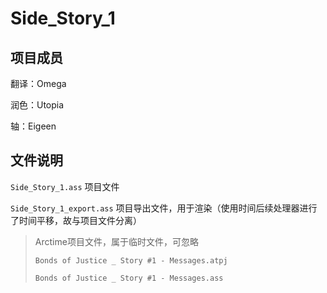 # Side_Story_1

## 项目成员

翻译：Omega

润色：Utopia

轴：Eigeen

## 文件说明

`Side_Story_1.ass` 项目文件

`Side_Story_1_export.ass` 项目导出文件，用于渲染（使用时间后续处理器进行了时间平移，故与项目文件分离）

> Arctime项目文件，属于临时文件，可忽略
>
> `Bonds of Justice _ Story #1 - Messages.atpj`
>
> `Bonds of Justice _ Story #1 - Messages.ass`

